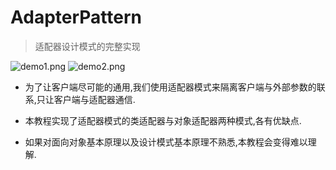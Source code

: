 # AdapterPattern

> 适配器设计模式的完整实现

![demo1.png](http://images0.cnblogs.com/blog2015/607542/201507/252001541404482.png)
![demo2.png](http://images0.cnblogs.com/blog2015/607542/201507/252002007966847.png)


* 为了让客户端尽可能的通用,我们使用适配器模式来隔离客户端与外部参数的联系,只让客户端与适配器通信.

* 本教程实现了适配器模式的类适配器与对象适配器两种模式,各有优缺点.

* 如果对面向对象基本原理以及设计模式基本原理不熟悉,本教程会变得难以理解.
